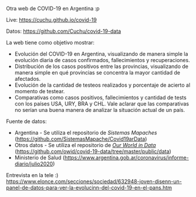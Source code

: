 Otra web de COVID-19 en Argentina :p

Live: https://cuchu.github.io/covid-19

Datos: https://github.com/Cuchu/covid-19-data

La web tiene como objetivo mostrar:

- Evolución del COVID-19 en Argentina, visualizando de manera simple la evolución diaria de casos confirmados, fallecimientos y recuperaciones.
- Distribución de los casos positivos entre las provincias, visualizando de manera simple en qué provincias se concentra la mayor cantidad de afectados.
- Evolución de la cantidad de testeos realizados y porcentaje de acierto al momento de testear.
- Comparativas como casos positivos, fallecimientos y cantidad de tests con los países USA, URY, BRA y CHL. Vale aclarar que las comparativas no serían una buena manera de analizar la situación actual de un país.

Fuente de datos:

- Argentina - Se utiliza el repositorio de _Sistemas Mapaches_ (https://github.com/SistemasMapache/Covid19arData)
- Otros datos - Se utiliza el repositorio de [_Our World in Data_](https://ourworldindata.org/) (https://github.com/owid/covid-19-data/tree/master/public/data)
- Ministerio de Salud (https://www.argentina.gob.ar/coronavirus/informe-diario/julio2020)

Entrevista en la tele :) https://www.elonce.com/secciones/sociedad/632948-joven-disenn-un-panel-de-datos-para-ver-la-evolucinn-del-covid-19-en-el-pans.htm
